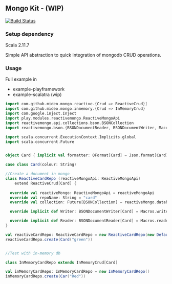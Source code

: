 ##  Mongo Kit - (WIP)

[![Build Status](https://travis-ci.org/MideO/mongo-kit.svg?branch=master)](https://travis-ci.org/MideO/mongo-kit)


### Setup dependency
Scala 2.11.7


Simple API abstraction to quick integration of mongodb CRUD operations.

### Usage
Full example in
 * example-playframework
 * example-scalatra (wip)
 
```scala
import com.github.mideo.mongo.reactive.{Crud => ReactiveCrud}]
import com.github.mideo.mongo.inmemory.{Crud => InMemoryCrud}
import com.google.inject.Inject
import play.modules.reactivemongo.ReactiveMongoApi
import reactivemongo.api.collections.bson.BSONCollection
import reactivemongo.bson.{BSONDocumentReader, BSONDocumentWriter, Macros}

import scala.concurrent.ExecutionContext.Implicits.global
import scala.concurrent.Future


object Card { implicit val formatter: OFormat[Card] = Json.format[Card] }

case class Card(colour: String)

//Create a document in mongo
class ReactiveCardRepo (reactiveMongoApi: ReactiveMongoApi)   
    extend ReactiveCrud[Card] {
  
  override val reactiveMongo: ReactiveMongoApi = reactiveMongoApi
  override val repoName: String = "card"
  override val collection: Future[BSONCollection] = reactiveMongo.database map {_.collection[BSONCollection](repoName) }

  override implicit def Writer: BSONDocumentWriter[Card] = Macros.writer[Card]

  override implicit def Reader: BSONDocumentReader[Card] = Macros.reader[Card]
}

val reactiveCardRepo: ReactiveCardRepo = new ReactiveCardRepo(new DefaultReactiveMongoApi(.....))
reactiveCardRepo.create(Card("green"))


//Test with in-memory db

class InMemoryCardRepo extends InMemoryCrud[Card] 

val inMemoryCardRepo: InMemoryCardRepo = new InMemoryCardRepo()
inMemoryCardRepo.create(Car("Red"))
```



